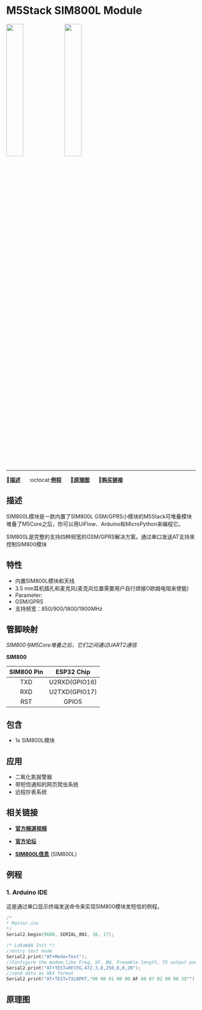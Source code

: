 # M5Stack SIM800L Module

<img src="assets/img/product_pics/modules/module_sim800_01.png" width="30%" height="30%"> <img src="assets/img/product_pics/modules/module_sim800_02.png" width="30%" height="30%">

***

:memo:**[描述](#描述)**&nbsp;&nbsp;&nbsp;&nbsp;&nbsp;&nbsp;:octocat:**[例程](#例程)**&nbsp;&nbsp;&nbsp;&nbsp;&nbsp;&nbsp;:electric_plug:**[原理图](#原理图)**&nbsp;&nbsp;&nbsp;&nbsp;&nbsp;&nbsp;🛒**[购买链接](https://item.taobao.com/item.htm?spm=a1z10.3-c.w4002-1172588106.10.1c03425emPA4gi&id=559726007780)**

## 描述

SIM800L模块是一款内置了SIM800L GSM/GPRS小模块的M5Stack可堆叠模块堆叠了M5Core之后，你可以用UiFlow、Arduino和MicroPython来编程它。

SIM800L是完整的支持四种频宽的GSM/GPRS解决方案。通过串口发送AT支持来控制SIM800模块

## 特性

-  内置SIM800L模块和天线
-  3.5 mm耳机插孔和麦克风(麦克风位置需要用户自行焊接O欧姆电阻来使能)
-  Parameter:
-  GSM/GPRS
-  支持频宽：850/900/1800/1900MHz

## 管脚映射

*SIM800与M5Core堆叠之后，它们之间通过UART2通信*

**SIM800**

| SIM800 Pin        | ESP32 Chip      |
| :----------:  |:------------: |
| TXD        | U2RXD(GPIO16)         |
| RXD        | U2TXD(GPIO17)         |
| RST        | GPIO5         |


## 包含

-  1x SIM800L模块

## 应用

-  二氧化氮报警器
-  带短信通知的网页爬虫系统
-  远程抄表系统

## 相关链接

- **[官方频道视频](https://i.youku.com/i/UNjE1ODA2MzE0OA==?spm=a2hzp.8253869.0.0)**

- **[官方论坛](http://forum.m5stack.com/)**

-  **[SIM800L信息](http://simcomm2m.com/En/module/detail.aspx?id=138)** (SIM800L)

## 例程

### 1. Arduino IDE

这是通过串口显示终端发送命令来实现SIM800模块发短信的例程。

```c++
/*
* Master.ino
*/
Serial2.begin(9600, SERIAL_8N1, 16, 17);

/* LoRaWAN Init */
//entry test mode
Serial2.print("AT+Mode=Test");
//Configure the modem,like Freq, SF, BW, Preamble length, TX output power
Serial2.print("AT+TEST=RFCFG,472.3,8,250,8,8,20");
//send data as HEX format
Serial2.print("AT+TEST=TXLRPKT,"00 00 01 00 00 AF 80 07 02 00 00 39"");
```

## 原理图